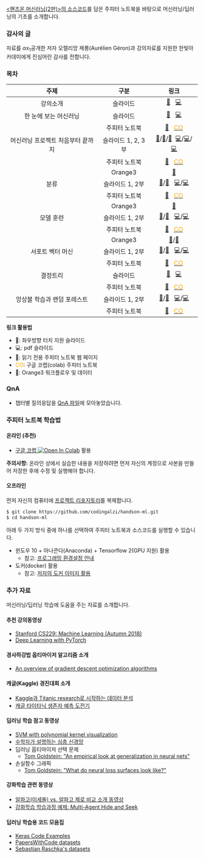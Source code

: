 <script type="text/x-mathjax-config">
MathJax.Hub.Config({
    TeX: {
      equationNumbers: {
        autoNumber: "AMS"
      }
    },
    tex2jax: {
    inlineMath: [ ['$', '$'] ],
    displayMath: [ ['$$', '$$'] ],
    processEscapes: true,
  }
});
MathJax.Hub.Register.MessageHook("Math Processing Error",function (message) {
          alert("Math Processing Error: "+message[1]);
	      });
MathJax.Hub.Register.MessageHook("TeX Jax - parse error",function (message) {
	        alert("Math Processing Error: "+message[1]);
	      });
</script>
<script type="text/javascript" async
  src="https://cdn.mathjax.org/mathjax/latest/MathJax.js?config=TeX-MML-AM_CHTML">
</script>

[&lt;핸즈온 머신러닝(2판)&gt;의 소스코드](https://github.com/ageron/handson-ml2)를 
담은 주피터 노트북을 바탕으로 머신러닝/딥러닝의 기초를 소개합니다.

### 감사의 글

자료를 $\alpha x_1$공개한 저자 오렐리앙 제롱(Aur&eacute;lien G&eacute;ron)과 강의자료를 지원한 한빛아카데미에게 진심어린 감사를 전합니다.

### 목차

| 주제 | 구분 | 링크 |
| :--: | :--: | :--: |
| 강의소개 | 슬라이드 | [&#x1F4F1;](./slides/handson-ml2-00.slides.html) &nbsp; [&#x1F4BB;](./slides/handson-ml2-00-slides.pdf) |
| 한 눈에 보는 머신러닝 | 슬라이드 | [&#x1F4F1;](./slides/handson-ml2-01.slides.html) &nbsp; [&#x1F4BB;](./slides/handson-ml2-01-slides.pdf) |
| | 주피터 노트북 | [&#x1F4D9;](./notebooks/handson-ml2-01.html) &nbsp; [<span style="color: orange;">CO</span>](https://colab.research.google.com/github/codingalzi/handson-ml2/blob/master/notebooks/handson-ml2-01.ipynb) |
| 머신러닝 프로젝트 처음부터 끝까지 | 슬라이드 1, 2, 3부 | [&#x1F4F1;](./slides/handson-ml2-02a.slides.html)/[&#x1F4F1;](./slides/handson-ml2-02b.slides.html)/[&#x1F4F1;](./slides/handson-ml2-02c.slides.html) &nbsp;[&#x1F4BB;](./slides/handson-ml2-02a-slides.pdf)/[&#x1F4BB;](./slides/handson-ml2-02b-slides.pdf)/[&#x1F4BB;](./slides/handson-ml2-02c-slides.pdf) |
| | 주피터 노트북 | [&#x1F4D9;](./notebooks/handson-ml2-02.html) &nbsp; [<span style="color: orange;">CO</span>](https://colab.research.google.com/github/codingalzi/handson-ml2/blob/master/notebooks/handson-ml2-02.ipynb) |
| | Orange3 | [&#x1F34A;](https://raw.githubusercontent.com/codingalzi/handson-ml2/master/orange3/housing/housing.zip) |
| 분류 | 슬라이드 1, 2부| [&#x1F4F1;](./slides/handson-ml2-03a.slides.html)/[&#x1F4F1;](./slides/handson-ml2-03b.slides.html) &nbsp; [&#x1F4BB;](./slides/handson-ml2-03a-slides.pdf)/[&#x1F4BB;](./slides/handson-ml2-03b-slides.pdf) |
| | 주피터 노트북 | [&#x1F4D9;](./notebooks/handson-ml2-03.html) &nbsp; [<span style="color: orange;">CO</span>](https://colab.research.google.com/github/codingalzi/handson-ml2/blob/master/notebooks/handson-ml2-03.ipynb) |
| | Orange3 | [&#x1F34A;](https://raw.githubusercontent.com/codingalzi/handson-ml2/master/orange3/mnist/mnist.zip) |
| 모델 훈련 | 슬라이드 1, 2부 | [&#x1F4F1;](./slides/handson-ml2-04a.slides.html)/[&#x1F4F1;](./slides/handson-ml2-04b.slides.html) &nbsp; [&#x1F4BB;](./slides/handson-ml2-04a-slides.pdf)/[&#x1F4BB;](./slides/handson-ml2-04b-slides.pdf) |
| | 주피터 노트북 | [&#x1F4D9;](./notebooks/handson-ml2-04.html) &nbsp; [<span style="color: orange;">CO</span>](https://colab.research.google.com/github/codingalzi/handson-ml2/blob/master/notebooks/handson-ml2-04.ipynb) |
| | Orange3 | [&#x1F34A;](https://raw.githubusercontent.com/codingalzi/handson-ml2/master/orange3/training_models/training_models.zip)/[&#x1F34A;](https://raw.githubusercontent.com/codingalzi/handson-ml2/master/orange3/iris/iris.zip) |
| 서포트 벡터 머신 | 슬라이드 1, 2부 | [&#x1F4F1;](./slides/handson-ml2-05a.slides.html)/[&#x1F4F1;](./slides/handson-ml2-05b.slides.html) &nbsp; [&#x1F4BB;](./slides/handson-ml2-05a-slides.pdf)/[&#x1F4BB;](./slides/handson-ml2-05b-slides.pdf) |
| | 주피터 노트북 | [&#x1F4D9;](./notebooks/handson-ml2-05.html) &nbsp; [<span style="color: orange;">CO</span>](https://colab.research.google.com/github/codingalzi/handson-ml2/blob/master/notebooks/handson-ml2-05.ipynb) |
| 결정트리 | 슬라이드 | [&#x1F4F1;](./slides/handson-ml2-06.slides.html) &nbsp; [&#x1F4BB;](./slides/handson-ml2-06-slides.pdf) |
| | 주피터 노트북 | [&#x1F4D9;](./notebooks/handson-ml2-06.html) &nbsp; [<span style="color: orange;">CO</span>](https://colab.research.google.com/github/codingalzi/handson-ml2/blob/master/notebooks/handson-ml2-06.ipynb) |
| 앙상블 학습과 랜덤 포레스트 | 슬라이드 1, 2부| [&#x1F4F1;](./slides/handson-ml2-07a.slides.html)/[&#x1F4F1;](./slides/handson-ml2-07b.slides.html) &nbsp; [&#x1F4BB;](./slides/handson-ml2-07a-slides.pdf)/[&#x1F4BB;](./slides/handson-ml2-07b-slides.pdf) |
| | 주피터 노트북 | [&#x1F4D9;](./notebooks/handson-ml2-07.html) &nbsp; [<span style="color: orange;">CO</span>](https://colab.research.google.com/github/codingalzi/handson-ml2/blob/master/notebooks/handson-ml2-07.ipynb) |

**링크 활용법**
* &#x1F4F1;: 좌우방향 터치 지원 슬라이드
* &#x1F4BB;: pdf 슬라이드
* &#x1F4D8;: 읽기 전용 주피터 노트북 웹 페이지
* <span style="color: orange;">CO</span>: 구글 코랩(colab) 주피터 노트북
* &#x1F34A;: Orange3 워크플로우 및 데이터

### QnA

* 챕터별 질의응답을 [QnA 파일](qna.md)에 모아놓았습니다.

### 주피터 노트북 학습법

#### 온라인 (추천)

* [구글 코랩 ](https://colab.research.google.com/github/codingalzi/handson-ml2/blob/master/)
<a href="https://colab.research.google.com/github/codingalzi/handson-ml2/blob/master/"><img src="https://colab.research.google.com/assets/colab-badge.svg" alt="Open In Colab"/></a> 활용

**주의사항:** 온라인 상에서 실습한 내용을 저장하려면 먼저 자신의 계정으로 사본을 만들어 저장한 후에 수정 및 실행해야 합니다.

#### 오프라인

먼저 자신의 컴퓨터에
[프로젝트 리포지토리](https://github.com/codingalzi/handson-ml2)를 
복제합니다.

```bash
$ git clone https://github.com/codingalzi/handson-ml.git
$ cd handson-ml
```

아래 두 가지 방식 중에 하나를 선택하여 주피터 노트북과 소스코드를 실행할 수 있습니다.

* 윈도우 10 + 아나콘다(Anaconda) + Tensorflow 2(GPU 지원) 활용
    * 참고: [프로그래밍 환경설정 안내](./INSTALL.md)
* 도커(docker) 활용
    * 참고: [저자의 도커 이미지 활용](https://github.com/ageron/handson-ml2/tree/master/docker)

### 추가 자료

머신러닝/딥러닝 학습에 도움을 주는 자료를 소개합니다.

#### 추천 강의동영상
- [Stanford CS229: Machine Learning (Autumn 2018)](https://www.youtube.com/watch?v=jGwO_UgTS7I&list=PLoROMvodv4rMiGQp3WXShtMGgzqpfVfbU)
- [Deep Learning with PyTorch](https://atcold.github.io/pytorch-Deep-Learning/)

#### 경사하강법 옵티마이저 알고리즘 소개
- [An overview of gradient descent optimization algorithms](https://ruder.io/optimizing-gradient-descent/index.html)

#### 캐글(Kaggle) 경진대회 소개
- [Kaggle과 Titanic research로 시작하는 데이터 분석](https://developers.ascentnet.co.jp/2017/11/24/kaggle-process-review/)
- [캐글 타이타닉 생존자 예측 도전기](https://cyc1am3n.github.io/2018/10/09/my-first-kaggle-competition_titanic.html)

#### 딥러닝 학습 참고 동영상
- [SVM with polynomial kernel visualization](https://www.youtube.com/watch?v=OdlNM96sHio&t=0s)
- [수학자가 설명하는 심층 신경망](https://www.youtube.com/playlist?list=PLZHQObOWTQDNU6R1_67000Dx_ZCJB-3pi)
- 딥러닝 옵티마이저 선택 문제
   - [Tom Goldstein: "An empirical look at generalization in neural nets"](https://youtu.be/kcVWAKf7UAg?t=1304)
- 손실함수 그래픽
   - [Tom Goldstein: "What do neural loss surfaces look like?"](https://youtu.be/78vq6kgsTa8?t=237)

#### 강화학습 관련 동영상
- [알파고(이세돌) vs. 알파고 제로 비교 소개 동영상](https://www.youtube.com/watch?v=MgowR4pq3e8)
- [강화학습 학습과정 예제: Multi-Agent Hide and Seek](https://www.youtube.com/watch?v=kopoLzvh5jY)

#### 딥러닝 학습용 코드 모음집

- [Keras Code Examples](https://keras.io/examples/)
- [PapersWithCode datasets](https://www.paperswithcode.com/datasets)
- [Sebastian Raschka's datasets](https://sebastianraschka.com/blog/2021/ml-dl-datasets.html)
